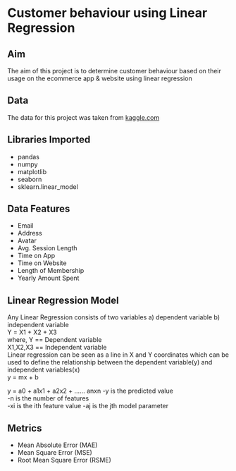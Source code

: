 # Customer behaviour using Linear Regression
## Aim 
The aim of this project is to determine customer behaviour based on their usage on the ecommerce app & website using linear regression 
## Data 
The data for this project was taken from [kaggle.com](https://www.kaggle.com/gauravc007/linear-regression-e-commerce-customers/data) 
## Libraries Imported
- pandas
- numpy
- matplotlib
- seaborn
- sklearn.linear_model

## Data Features
- Email
- Address  
- Avatar 
- Avg. Session Length
- Time on App
- Time on Website
- Length of Membership
- Yearly Amount Spent

## Linear Regression Model
Any Linear Regression consists of two variables a) dependent variable b) independent variable\
Y = X1 + X2 + X3\
where, Y == Dependent variable\
       X1,X2,X3 == Independent variable\
Linear regression can be seen as a line in X and Y coordinates which can be used to define the relationship between the dependent variable(y) and independent variables(x)\
y = mx + b

y = a0 + a1x1 + a2x2 + ...... anxn
-y is the predicted value\
-n is the number of features\
-xi is the ith feature value
-aj is the jth model parameter

## Metrics
- Mean Absolute Error (MAE)
- Mean Square Error (MSE)
- Root Mean Square Error (RSME)





